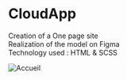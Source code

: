 # CloudApp


Creation of a One page site
<br>
Realization of the model on Figma
<br>
Technology used : HTML & SCSS
<br>

![Accueil](https://user-images.githubusercontent.com/68291195/142072520-9e56b459-6359-4e01-bb62-78726bbd704c.png)
